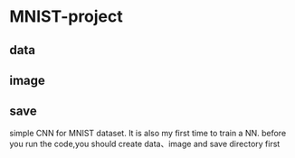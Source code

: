# MNIST-project
## data
## image
## save
 simple CNN for MNIST dataset. It is also my first time to train a NN.
before you run the code,you should create data、image and save directory first
